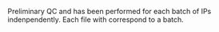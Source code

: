 Preliminary QC and has been performed for each batch of IPs indenpendently. Each file with correspond to a batch. 

